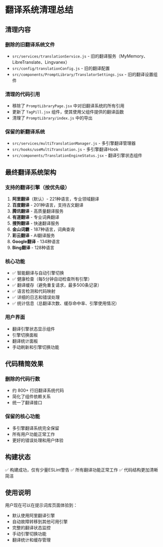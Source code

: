 # 翻译系统清理总结

## 清理内容

### 删除的旧翻译系统文件
- `src/services/translationService.js` - 旧的翻译服务（MyMemory、LibreTranslate、Lingvanex）
- `src/config/translationConfig.js` - 旧的翻译配置
- `src/components/PromptLibrary/TranslatorSettings.jsx` - 旧的翻译设置组件

### 清理的代码引用
- 移除了 `PromptLibraryPage.jsx` 中对旧翻译系统的所有引用
- 更新了 `TagPill.jsx` 组件，使其使用父组件提供的翻译函数
- 清理了 `PromptLibrary/index.js` 中的导出

### 保留的新翻译系统
- `src/services/multiTranslationManager.js` - 多引擎翻译管理器
- `src/hooks/useMultiTranslation.js` - 多引擎翻译Hook
- `src/components/TranslationEngineStatus.jsx` - 翻译引擎状态组件

## 最终翻译系统架构

### 支持的翻译引擎（按优先级）
1. **阿里翻译**（默认）- 221种语言，专业领域翻译
2. **百度翻译** - 201种语言，支持古文翻译  
3. **腾讯翻译** - 高质量翻译服务
4. **有道翻译** - 专业词典翻译
5. **搜狗翻译** - 快速翻译服务
6. **金山词霸** - 187种语言，词典查询
7. **彩云翻译** - AI翻译服务
8. **Google翻译** - 134种语言
9. **Bing翻译** - 128种语言

### 核心功能
- ✅ 智能翻译与自动引擎切换
- ✅ 健康检查（每5分钟自动检查所有引擎）
- ✅ 翻译缓存（避免重复请求，最多500条记录）
- ✅ 语言检测和代码映射
- ✅ 详细的日志和错误处理
- ✅ 统计信息（总翻译次数、缓存命中率、引擎使用情况）

### 用户界面
- 翻译引擎状态显示组件
- 引擎切换面板
- 翻译统计面板
- 手动刷新和引擎切换功能

## 代码精简效果

### 删除的代码行数
- 约 800+ 行旧翻译系统代码
- 简化了组件依赖关系
- 统一了翻译接口

### 保留的核心功能
- 多引擎翻译系统完全保留
- 所有用户功能正常工作
- 更好的错误处理和用户体验

## 构建状态
✅ 构建成功，仅有少量ESLint警告
✅ 所有翻译功能正常工作
✅ 代码结构更加清晰简洁

## 使用说明
用户现在可以在提示词库页面体验到：
- 默认使用阿里翻译引擎
- 自动故障转移到其他可用引擎
- 完整的翻译状态监控
- 手动引擎切换功能
- 翻译统计和缓存管理 